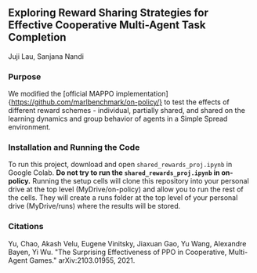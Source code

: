 ## Exploring Reward Sharing Strategies for Effective Cooperative Multi-Agent Task Completion
Juji Lau, Sanjana Nandi 

### Purpose
We modified the [official MAPPO implementation]{https://github.com/marlbenchmark/on-policy/} to test the effects of different reward schemes - individual, partially shared, and shared on the learning dynamics and group behavior of agents in a Simple Spread environment. 

### Installation and Running the Code
To run this project, download and open `shared_rewards_proj.ipynb` in Google Colab. **Do not try to run the `shared_rewards_proj.ipynb` in on-policy.** 
Running the setup cells will clone this repository into your personal drive at the top level (MyDrive/on-policy) and allow you to run the rest of the cells. They will create a runs folder at the top level of your personal drive (MyDrive/runs) where the results will be stored.

### Citations
Yu, Chao, Akash Velu, Eugene Vinitsky, Jiaxuan Gao, Yu Wang, Alexandre Bayen, Yi Wu. "The Surprising Effectiveness of PPO in Cooperative, Multi-Agent Games." arXiv:2103.01955, 2021.
